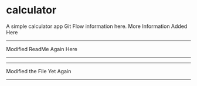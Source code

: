 # calculator
A simple calculator app
Git Flow information here.
More Information Added Here
***********************************
Modified ReadMe Again Here
***********************************
***********************************
Modified the File Yet Again
***********************************
